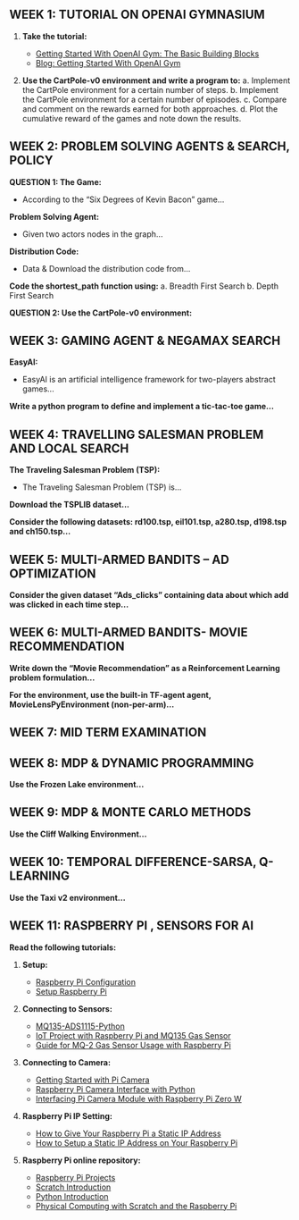 ## WEEK 1: TUTORIAL ON OPENAI GYMNASIUM

1. **Take the tutorial:** 
   - [Getting Started With OpenAI Gym: The Basic Building Blocks](https://www.gymlibrary.dev/content/tutorials/)
   - [Blog: Getting Started With OpenAI Gym](https://blog.paperspace.com/getting-started-with-openai-gym/)

2. **Use the CartPole-v0 environment and write a program to:**
   a. Implement the CartPole environment for a certain number of steps.
   b. Implement the CartPole environment for a certain number of episodes.
   c. Compare and comment on the rewards earned for both approaches.
   d. Plot the cumulative reward of the games and note down the results.

## WEEK 2: PROBLEM SOLVING AGENTS & SEARCH, POLICY

**QUESTION 1: The Game:**
   - According to the “Six Degrees of Kevin Bacon” game...

**Problem Solving Agent:**
   - Given two actors nodes in the graph...

**Distribution Code:**
   - Data & Download the distribution code from...

**Code the shortest_path function using:**
   a. Breadth First Search
   b. Depth First Search

**QUESTION 2: Use the CartPole-v0 environment:**

## WEEK 3: GAMING AGENT & NEGAMAX SEARCH

**EasyAI:**
   - EasyAI is an artificial intelligence framework for two-players abstract games...

**Write a python program to define and implement a tic-tac-toe game...**

## WEEK 4: TRAVELLING SALESMAN PROBLEM AND LOCAL SEARCH

**The Traveling Salesman Problem (TSP):**
   - The Traveling Salesman Problem (TSP) is...

**Download the TSPLIB dataset...**

**Consider the following datasets: rd100.tsp, eil101.tsp, a280.tsp, d198.tsp and ch150.tsp...**

## WEEK 5: MULTI-ARMED BANDITS – AD OPTIMIZATION

**Consider the given dataset “Ads_clicks” containing data about which add was clicked in each time step...**

## WEEK 6: MULTI-ARMED BANDITS- MOVIE RECOMMENDATION

**Write down the “Movie Recommendation” as a Reinforcement Learning problem formulation...**

**For the environment, use the built-in TF-agent agent, MovieLensPyEnvironment (non-per-arm)...**

## WEEK 7: MID TERM EXAMINATION


## WEEK 8: MDP & DYNAMIC PROGRAMMING

**Use the Frozen Lake environment...**

## WEEK 9: MDP & MONTE CARLO METHODS

**Use the Cliff Walking Environment...**

## WEEK 10: TEMPORAL DIFFERENCE-SARSA, Q-LEARNING

**Use the Taxi v2 environment...**

## WEEK 11: RASPBERRY PI , SENSORS FOR AI

**Read the following tutorials:**

1. **Setup:**
   - [Raspberry Pi Configuration](https://www.raspberrypi.com/documentation/computers/configuration.html)
   - [Setup Raspberry Pi](https://alwaysai.co/docs/reference/raspberry_pi_setup.html)

2. **Connecting to Sensors:**
   - [MQ135-ADS1115-Python](https://github.com/danielcshn/MQ135-ADS1115-Python)
   - [IoT Project with Raspberry Pi and MQ135 Gas Sensor](https://www.radiojitter.com/iot-project-4-raspberrypi3-and-mq135-gas-sensoravinah-aeron/)
   - [Guide for MQ-2 Gas Sensor Usage with Raspberry Pi](https://farmaker47.medium.com/up-to-date-guide-for-mq-2-gas-sensor-usage-with-raspberry-pi-4-model-b-5c7e2338267f)

3. **Connecting to Camera:**
   - [Getting Started with Pi Camera](https://projects.raspberrypi.org/en/projects/getting-started-with-picamera)
   - [Raspberry Pi Camera Interface with Python](https://www.electronicwings.com/raspberry-pi/pi-camera-module-interface-with-raspberry-pi-using-python)
   - [Interfacing Pi Camera Module with Raspberry Pi Zero W](https://circuitdigest.com/microcontroller-projects/interfacing-pi-camera-module-with-raspberry-pi-zero-w)

4. **Raspberry Pi IP Setting:**
   - [How to Give Your Raspberry Pi a Static IP Address](https://thepihut.com/blogs/raspberry-pi-tutorials/how-to-give-your-raspberry-pi-a-static-ip-address-update)
   - [How to Setup a Static IP Address on Your Raspberry Pi](https://thepihut.com/blogs/raspberry-pi-tutorials/16683276-how-to-setup-a-static-ip-address-on-your-raspberry-pi)

5. **Raspberry Pi online repository:**
   - [Raspberry Pi Projects](https://projects.raspberrypi.org/en/paths)
   - [Scratch Introduction](https://projects.raspberrypi.org/en/pathways/scratch-intro)
   - [Python Introduction](https://projects.raspberrypi.org/en/pathways/python-intro)
   - [Physical Computing with Scratch and the Raspberry Pi](https://projects.raspberrypi.org/en/pathways/physical-computing-with-scratch-and-the-raspberry-pi)
